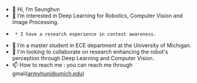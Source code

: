 - 👋 Hi, I’m Seunghun
- 👀 I’m interested in Deep Learning for Robotics, Computer Vision and Image Processing.
-      * I have a research experience in context awareness.
- 🌱 I’m a master student in ECE department at the University of Michigan.
- 💞️ I'm looking to collaborate on research enhancing the robot's perception through Deep Learning and Computer Vision.
- 📫 How to reach me : you can reach me through gmail(armyhuni@umich.edu)

<!---
huni0826/huni0826 is a ✨ special ✨ repository because its `README.md` (this file) appears on your GitHub profile.
You can click the Preview link to take a look at your changes.
--->
